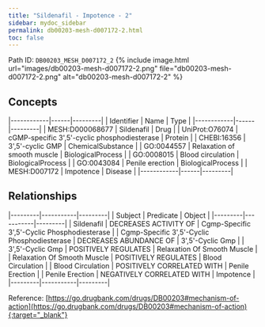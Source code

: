```yaml
---
title: "Sildenafil - Impotence - 2"
sidebar: mydoc_sidebar
permalink: db00203-mesh-d007172-2.html
toc: false 
---
```



Path ID: `DB00203_MESH_D007172_2`
{% include image.html url="images/db00203-mesh-d007172-2.png" file="db00203-mesh-d007172-2.png" alt="db00203-mesh-d007172-2" %}

## Concepts

|------------|------|---------|
| Identifier | Name | Type    |
|------------|------|---------|
| MESH:D000068677 | Sildenafil | Drug |
| UniProt:O76074 | cGMP-specific 3',5'-cyclic phosphodiesterase | Protein |
| CHEBI:16356 | 3',5'-cyclic GMP | ChemicalSubstance |
| GO:0044557 | Relaxation of smooth muscle | BiologicalProcess |
| GO:0008015 | Blood circulation | BiologicalProcess |
| GO:0043084 | Penile erection | BiologicalProcess |
| MESH:D007172 | Impotence | Disease |
|------------|------|---------|

## Relationships

|---------|-----------|---------|
| Subject | Predicate | Object  |
|---------|-----------|---------|
| Sildenafil | DECREASES ACTIVITY OF | Cgmp-Specific 3',5'-Cyclic Phosphodiesterase |
| Cgmp-Specific 3',5'-Cyclic Phosphodiesterase | DECREASES ABUNDANCE OF | 3',5'-Cyclic Gmp |
| 3',5'-Cyclic Gmp | POSITIVELY REGULATES | Relaxation Of Smooth Muscle |
| Relaxation Of Smooth Muscle | POSITIVELY REGULATES | Blood Circulation |
| Blood Circulation | POSITIVELY CORRELATED WITH | Penile Erection |
| Penile Erection | NEGATIVELY CORRELATED WITH | Impotence |
|---------|-----------|---------|

Reference: [https://go.drugbank.com/drugs/DB00203#mechanism-of-action](https://go.drugbank.com/drugs/DB00203#mechanism-of-action){:target="_blank"}